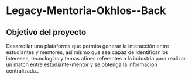 # Legacy-Mentoria-Okhlos--Back

## Objetivo del proyecto
Desarrollar una plataforma que permita generar la interacción entre estudiantes y mentores, así mismo que sea capaz de identificar los intereses, 
tecnologías y temas afines referentes a la industria para realizar un match entre estudiante-mentor y se obtenga la información centralizada..
